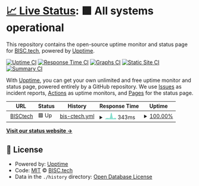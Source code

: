 # [📈 Live Status](https://BISCtech.github.io/biscstatus): <!--live status--> **🟩 All systems operational**

This repository contains the open-source uptime monitor and status page for [BISC.tech](bisc.tech), powered by [Upptime](https://github.com/upptime/upptime).

[![Uptime CI](https://github.com/BISCtech/biscstatus/workflows/Uptime%20CI/badge.svg)](https://github.com/BISCtech/biscstatus/actions?query=workflow%3A%22Uptime+CI%22)
[![Response Time CI](https://github.com/BISCtech/biscstatus/workflows/Response%20Time%20CI/badge.svg)](https://github.com/BISCtech/biscstatus/actions?query=workflow%3A%22Response+Time+CI%22)
[![Graphs CI](https://github.com/BISCtech/biscstatus/workflows/Graphs%20CI/badge.svg)](https://github.com/BISCtech/biscstatus/actions?query=workflow%3A%22Graphs+CI%22)
[![Static Site CI](https://github.com/BISCtech/biscstatus/workflows/Static%20Site%20CI/badge.svg)](https://github.com/BISCtech/biscstatus/actions?query=workflow%3A%22Static+Site+CI%22)
[![Summary CI](https://github.com/BISCtech/biscstatus/workflows/Summary%20CI/badge.svg)](https://github.com/BISCtech/biscstatus/actions?query=workflow%3A%22Summary+CI%22)

With [Upptime](https://upptime.js.org), you can get your own unlimited and free uptime monitor and status page, powered entirely by a GitHub repository. We use [Issues](https://github.com/BISCtech/biscstatus/issues) as incident reports, [Actions](https://github.com/BISCtech/biscstatus/actions) as uptime monitors, and [Pages](https://BISCtech.github.io/biscstatus) for the status page.

<!--start: status pages-->
<!-- This summary is generated by Upptime (https://github.com/upptime/upptime) -->
<!-- Do not edit this manually, your changes will be overwritten -->
<!-- prettier-ignore -->
| URL | Status | History | Response Time | Uptime |
| --- | ------ | ------- | ------------- | ------ |
| <img alt="" src="https://favicons.githubusercontent.com/bisc.tech" height="13"> [BISCtech](http://bisc.tech) | 🟩 Up | [bis-ctech.yml](https://github.com/BISCtech/biscstatus/commits/HEAD/history/bis-ctech.yml) | <details><summary><img alt="Response time graph" src="./graphs/bis-ctech/response-time-week.png" height="20"> 343ms</summary><br><a href="https://BISCtech.github.io/biscstatus/history/bis-ctech"><img alt="Response time 343" src="https://img.shields.io/endpoint?url=https%3A%2F%2Fraw.githubusercontent.com%2FBISCtech%2Fbiscstatus%2FHEAD%2Fapi%2Fbis-ctech%2Fresponse-time.json"></a><br><a href="https://BISCtech.github.io/biscstatus/history/bis-ctech"><img alt="24-hour response time 207" src="https://img.shields.io/endpoint?url=https%3A%2F%2Fraw.githubusercontent.com%2FBISCtech%2Fbiscstatus%2FHEAD%2Fapi%2Fbis-ctech%2Fresponse-time-day.json"></a><br><a href="https://BISCtech.github.io/biscstatus/history/bis-ctech"><img alt="7-day response time 343" src="https://img.shields.io/endpoint?url=https%3A%2F%2Fraw.githubusercontent.com%2FBISCtech%2Fbiscstatus%2FHEAD%2Fapi%2Fbis-ctech%2Fresponse-time-week.json"></a><br><a href="https://BISCtech.github.io/biscstatus/history/bis-ctech"><img alt="30-day response time 215" src="https://img.shields.io/endpoint?url=https%3A%2F%2Fraw.githubusercontent.com%2FBISCtech%2Fbiscstatus%2FHEAD%2Fapi%2Fbis-ctech%2Fresponse-time-month.json"></a><br><a href="https://BISCtech.github.io/biscstatus/history/bis-ctech"><img alt="1-year response time 318" src="https://img.shields.io/endpoint?url=https%3A%2F%2Fraw.githubusercontent.com%2FBISCtech%2Fbiscstatus%2FHEAD%2Fapi%2Fbis-ctech%2Fresponse-time-year.json"></a></details> | <details><summary><a href="https://BISCtech.github.io/biscstatus/history/bis-ctech">100.00%</a></summary><a href="https://BISCtech.github.io/biscstatus/history/bis-ctech"><img alt="All-time uptime 99.92%" src="https://img.shields.io/endpoint?url=https%3A%2F%2Fraw.githubusercontent.com%2FBISCtech%2Fbiscstatus%2FHEAD%2Fapi%2Fbis-ctech%2Fuptime.json"></a><br><a href="https://BISCtech.github.io/biscstatus/history/bis-ctech"><img alt="24-hour uptime 100.00%" src="https://img.shields.io/endpoint?url=https%3A%2F%2Fraw.githubusercontent.com%2FBISCtech%2Fbiscstatus%2FHEAD%2Fapi%2Fbis-ctech%2Fuptime-day.json"></a><br><a href="https://BISCtech.github.io/biscstatus/history/bis-ctech"><img alt="7-day uptime 100.00%" src="https://img.shields.io/endpoint?url=https%3A%2F%2Fraw.githubusercontent.com%2FBISCtech%2Fbiscstatus%2FHEAD%2Fapi%2Fbis-ctech%2Fuptime-week.json"></a><br><a href="https://BISCtech.github.io/biscstatus/history/bis-ctech"><img alt="30-day uptime 100.00%" src="https://img.shields.io/endpoint?url=https%3A%2F%2Fraw.githubusercontent.com%2FBISCtech%2Fbiscstatus%2FHEAD%2Fapi%2Fbis-ctech%2Fuptime-month.json"></a><br><a href="https://BISCtech.github.io/biscstatus/history/bis-ctech"><img alt="1-year uptime 99.93%" src="https://img.shields.io/endpoint?url=https%3A%2F%2Fraw.githubusercontent.com%2FBISCtech%2Fbiscstatus%2FHEAD%2Fapi%2Fbis-ctech%2Fuptime-year.json"></a></details>

<!--end: status pages-->

[**Visit our status website →**](https://BISCtech.github.io/biscstatus)

## 📄 License

- Powered by: [Upptime](https://github.com/upptime/upptime)
- Code: [MIT](./LICENSE) © [BISC.tech](bisc.tech)
- Data in the `./history` directory: [Open Database License](https://opendatacommons.org/licenses/odbl/1-0/)
